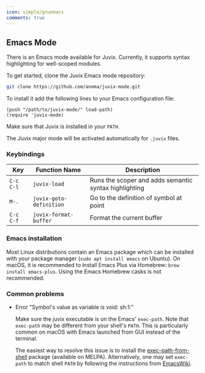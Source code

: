 ```yaml
---
icon: simple/gnuemacs
comments: true
---
```


## Emacs Mode

There is an Emacs mode available for Juvix. Currently, it supports
syntax highlighting for well-scoped modules.

To get started, clone the Juvix Emacs mode repository:

```bash
git clone https://github.com/anoma/juvix-mode.git
```

To install it add the following lines to your Emacs configuration file:

```elisp
(push "/path/to/juvix-mode/" load-path)
(require 'juvix-mode)
```

Make sure that Juvix is installed in your `PATH`.

The Juvix major mode will be activated automatically for `.juvix` files.

### Keybindings

| Key       | Function Name           | Description                                           |
| --------- | ----------------------- | ----------------------------------------------------- |
| `C-c C-l` | `juvix-load`            | Runs the scoper and adds semantic syntax highlighting |
| `M-.`     | `juvix-goto-definition` | Go to the definition of symbol at point               |
| `C-c C-f` | `juvix-format-buffer`   | Format the current buffer                             |

### Emacs installation

Most Linux distributions contain an Emacs package which can be installed
with your package manager (`sudo apt install emacs` on Ubuntu). On
macOS, it is recommended to install Emacs Plus via Homebrew:
`brew install emacs-plus`. Using the Emacs Homebrew casks is not
recommended.

### Common problems

- Error "Symbol's value as variable is void: sh:1:"

  Make sure the juvix executable is on the Emacs' `exec-path`. Note
  that `exec-path` may be different from your shell's `PATH`. This is
  particularly common on macOS with Emacs launched from GUI instead of
  the terminal.

  The easiest way to resolve this issue is to install the
  [exec-path-from-shell](https://github.com/purcell/exec-path-from-shell)
  package (available on MELPA). Alternatively, one may set `exec-path`
  to match shell `PATH` by following the instructions from
  [EmacsWiki](https://www.emacswiki.org/emacs/ExecPath).
